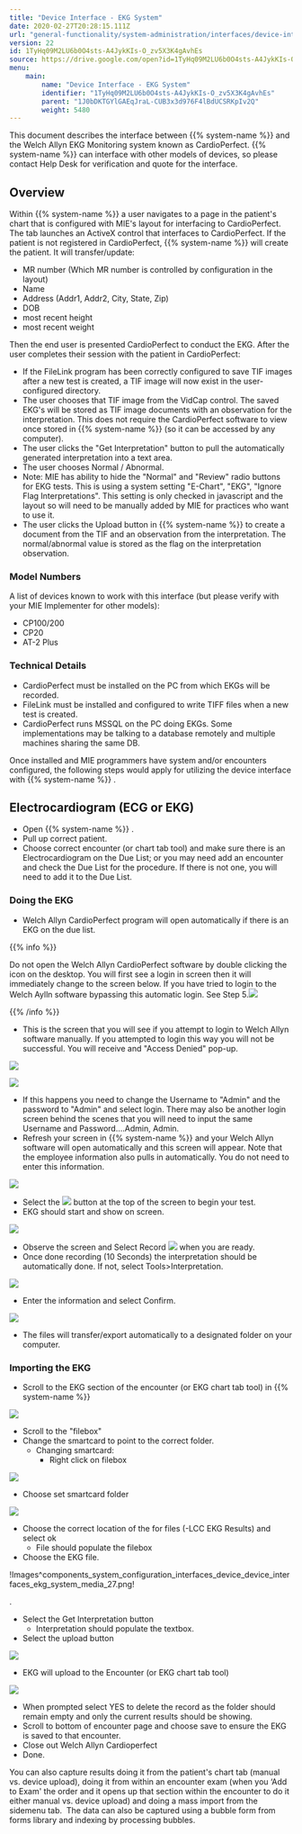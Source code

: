```yaml
---
title: "Device Interface - EKG System"
date: 2020-02-27T20:28:15.111Z
url: "general-functionality/system-administration/interfaces/device-interface-ekg-system.html"
version: 22
id: 1TyHq09M2LU6b0O4sts-A4JykKIs-O_zv5X3K4gAvhEs
source: https://drive.google.com/open?id=1TyHq09M2LU6b0O4sts-A4JykKIs-O_zv5X3K4gAvhEs
menu:
    main:
        name: "Device Interface - EKG System"
        identifier: "1TyHq09M2LU6b0O4sts-A4JykKIs-O_zv5X3K4gAvhEs"
        parent: "1J0bDKTGYlGAEqJraL-CUB3x3d976F4lBdUCSRKpIv2Q"
        weight: 5480
---
```

This document describes the interface between {{% system-name %}} and the Welch Allyn EKG Monitoring system known as CardioPerfect. {{% system-name %}} can interface with other models of devices, so please contact Help Desk for verification and quote for the interface.

## Overview

Within {{% system-name %}} a user navigates to a page in the patient's chart that is configured with MIE's layout for interfacing to CardioPerfect. The tab launches an ActiveX control that interfaces to CardioPerfect. If the patient is not registered in CardioPerfect, {{% system-name %}} will create the patient. It will transfer/update:

* MR number (Which MR number is controlled by configuration in the layout)
* Name
* Address (Addr1, Addr2, City, State, Zip)
* DOB
* most recent height
* most recent weight

Then the end user is presented CardioPerfect to conduct the EKG. After the user completes their session with the patient in CardioPerfect:

* If the FileLink program has been correctly configured to save TIF images after a new test is created, a TIF image will now exist in the user-configured directory.
* The user chooses that TIF image from the VidCap control. The saved EKG's will be stored as TIF image documents with an observation for the interpretation. This does not require the CardioPerfect software to view once stored in {{% system-name %}} (so it can be accessed by any computer).
* The user clicks the "Get Interpretation" button to pull the automatically generated interpretation into a text area.
* The user chooses Normal / Abnormal.
* Note: MIE has ability to hide the "Normal" and "Review" radio buttons for EKG tests. This is using a system setting "E-Chart", "EKG", "Ignore Flag Interpretations". This setting is only checked in javascript and the layout so will need to be manually added by MIE for practices who want to use it.
* The user clicks the Upload button in {{% system-name %}} to create a document from the TIF and an observation from the interpretation. The normal/abnormal value is stored as the flag on the interpretation observation.

### Model Numbers

A list of devices known to work with this interface (but please verify with your MIE Implementer for other models):

* CP100/200
* CP20
* AT-2 Plus

### Technical Details

* CardioPerfect must be installed on the PC from which EKGs will be recorded.
* FileLink must be installed and configured to write TIFF files when a new test is created.
* CardioPerfect runs MSSQL on the PC doing EKGs. Some implementations may be talking to a database remotely and multiple machines sharing the same DB.

Once installed and MIE programmers have system and/or encounters configured, the following steps would apply for utilizing the device interface with {{% system-name %}} .

## Electrocardiogram (ECG or EKG)

* Open {{% system-name %}} .
* Pull up correct patient.
* Choose correct encounter (or chart tab tool) and make sure there is an Electrocardiogram on the Due List; or you may need add an encounter and check the Due List for the procedure. If there is not one, you will need to add it to the Due List.

### Doing the EKG

* Welch Allyn CardioPerfect program will open automatically if there is an EKG on the due list.

{{% info %}}

Do not open the Welch Allyn CardioPerfect software by double clicking the icon on the desktop. You will first see a login in screen then it will immediately change to the screen below. If you have tried to login to the Welch Aylln software bypassing this automatic login. See Step 5.![](../../../external_files/998110463161d280159c6c5fafdbed14.png)

{{% /info %}}


* This is the screen that you will see if you attempt to login to Welch Allyn software manually. If you attempted to login this way you will not be successful. You will receive and "Access Denied" pop-up.

![](../../../external_files/e32aa3797a6541d4ceadd4e9277bf35e.png)

![](../../../external_files/0b49dc695bbeeceaa43ecd4f59c107de.png)

* If this happens you need to change the Username to "Admin" and the password to "Admin" and select login. There may also be another login screen behind the scenes that you will need to input the same Username and Password….Admin, Admin.
* Refresh your screen in {{% system-name %}} and your Welch Allyn software will open automatically and this screen will appear. Note that the employee information also pulls in automatically. You do not need to enter this information.

![](../../../external_files/998110463161d280159c6c5fafdbed14.png)

* Select the ![](../../../external_files/ae4412f9e06f76489c1ce816ea1bde4b.png) button at the top of the screen to begin your test.
* EKG should start and show on screen.

![](../../../external_files/dfa36f41ba23eddff3c1367f72ed6105.png)

* Observe the screen and Select Record ![](../../../external_files/9f960be15ccd9332723e9a5bea1dca6b.png) when you are ready.
* Once done recording (10 Seconds) the interpretation should be automatically done. If not, select Tools>Interpretation.

![](../../../external_files/e6b4cbb9112202d87918251c7b0987be.png)

* Enter the information and select Confirm.

![](../../../external_files/be4185b58fb83ae52b6eca471b77ac0d.png)

* The files will transfer/export automatically to a designated folder on your computer.

### Importing the EKG

* Scroll to the EKG section of the encounter (or EKG chart tab tool) in {{% system-name %}}

![](../../../external_files/56702c3a4f424cd08c929b5605b7f74a.png)
* Scroll to the "filebox"
* Change the smartcard to point to the correct folder.
    * Changing smartcard:
        * Right click on filebox

![](../../../external_files/59abe2c8e01e624902ba7acb8558e81e.png)

* Choose set smartcard folder

![](../../../external_files/b2c89f1d9914c5aa87b8e6346dd34c19.png)

* Choose the correct location of the for files (-LCC EKG Results) and select ok
    * File should populate the filebox
* Choose the EKG file.

!Images^components_system_configuration_interfaces_device_device_interfaces_ekg_system_media_27.png!

.



* Select the Get Interpretation button
    * Interpretation should populate the textbox.
* Select the upload button

![](../../../external_files/6089350e849a970da26d6e299450396a.png)

* EKG will upload to the Encounter (or EKG chart tab tool)

![](../../../external_files/f7d3642010c21344eded2c5788113473.png)

* When prompted select YES to delete the record as the folder should remain empty and only the current results should be showing.
* Scroll to bottom of encounter page and choose save to ensure the EKG is saved to that encounter.
* Close out Welch Allyn Cardioperfect
* Done.

You can also capture results doing it from the patient's chart tab (manual vs. device upload), doing it from within an encounter exam (when you ‘Add to Exam' the order and it opens up that section within the encounter to do it either manual vs. device upload) and doing a mass import from the sidemenu tab.  The data can also be captured using a bubble form from forms library and indexing by processing bubbles.

